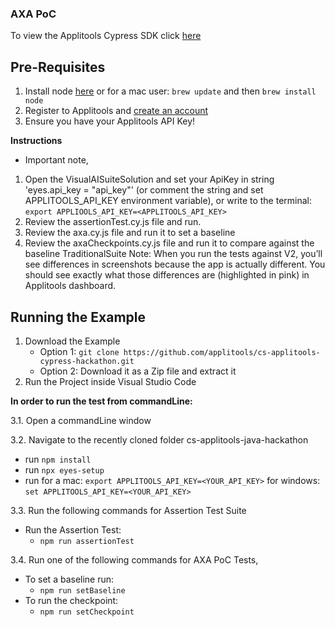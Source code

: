 ### AXA PoC
To view the Applitools Cypress SDK click [here](https://www.npmjs.com/package/@applitools/eyes-cypress)
## Pre-Requisites
1.  Install node [here](https://nodejs.org/en/) or for a mac user: `brew update` and then `brew install node`
2.  Register to Applitools and [create an account](https://auth.applitools.com/users/register)
3.  Ensure you have your Applitools API Key!


**Instructions**
-  Important note, 
1.  Open the VisualAISuiteSolution and set your ApiKey in string 'eyes.api_key = "api_key"' (or comment the string and set APPLITOOLS_API_KEY environment variable), or write to the terminal: `export APPLIOOLS_API_KEY=<APPLITOOLS_API_KEY>`
2.  Review the assertionTest.cy.js file and run.
3.  Review the axa.cy.js file and run it to set a baseline
4.  Review the axaCheckpoints.cy.js file and run it to compare against the baseline
TraditionalSuite
Note: When you run the tests against V2, you’ll see differences in screenshots because the app is actually different. You should see exactly what those differences are (highlighted in pink) in Applitools dashboard.

## Running the Example

1.  Download the Example
    -  Option 1:  `git clone https://github.com/applitools/cs-applitools-cypress-hackathon.git`
    -  Option 2:  Download it as a Zip file and extract it
2.  Run the Project inside Visual Studio Code

**In order to run the test from commandLine:**

3.1.  Open a commandLine window

3.2.  Navigate to the recently cloned folder cs-applitools-java-hackathon
-  run `npm install`
- run `npx eyes-setup`
- run for a mac: `export APPLITOOLS_API_KEY=<YOUR_API_KEY>` for windows: `set APPLITOOLS_API_KEY=<YOUR_API_KEY>`
  
3.3.  Run the following commands for Assertion Test Suite
-  Run the Assertion Test: 
    -  `npm run assertionTest`
 
3.4.  Run one of the following commands for AXA PoC Tests,
- To set a baseline run:
    - `npm run setBaseline`
- To run the checkpoint:
    - `npm run setCheckpoint`

